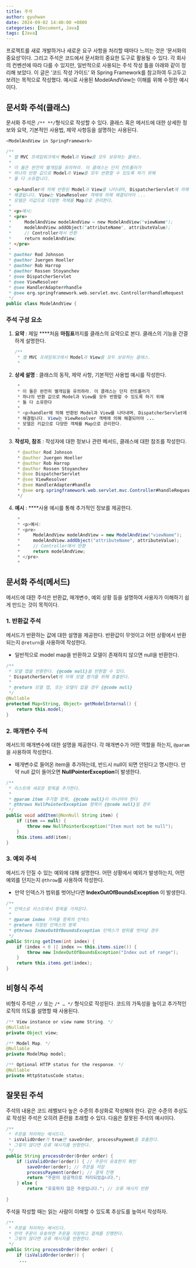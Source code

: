 ```yaml
---
title: 주석
author: gyuhwan
date: 2024-09-02 14:40:00 +0800
categories: [Document, Java]
tags: [Java]
---
```


프로젝트를 새로 개발하거나 새로운 요구 사항을 처리할 때마다 느끼는 것은 ‘문서화의 중요성’이다.  그리고 주석은 코드에서 문서화의 중요한 도구로 활용될 수 있다. 각 회사의 컨벤션에 따라 다를 수 있지만,  일반적으로 사용되는 주석 작성 틀을 아래와 같이 정리해 보았다. 이 글은 ‘코드 작성 가이드’ 와 Spring Framework를 참고하여 두고두고 보려는 목적으로 작성했다. 예시로 사용된 ModelAndView는 이해를 위해 수정한 예시이다.

## 문서화 주석(클래스)

문서화 주석은 `/** **/`형식으로 작성할 수 있다.  클래스 혹은 메서드에 대한 상세한 정보와 요약, 기본적인 사용법, 제약 사항등을 설명하는 사용된다.

```java
<ModelAndView in SpringFramework>

/**
 * 웹 MVC 프레임워크에서 Model과 View를 모두 보유하는 클래스.       
 *
 * 이 둘은 완전히 별개임을 유의하라. 이 클래스는 단지 컨트롤러가
 * 하나의 반환 값으로 Model과 View를 모두 반환할 수 있도록 하기 위해
 * 둘 다 소유합니다.
 
 * <p>handler에 의해 반환된 Model과 View를 나타내며, DispatcherServlet에 의해
 * 해결됩니다. View는 ViewResolver 객체에 의해 해결되어야 ...
 * 모델은 키값으로 다양한 객체를 Map으로 관리한다.
 *
 * <p>예시:
 * <pre>
 *     ModelAndView modelAndView = new ModelAndView("viewName");
 *     modelAndView.addObject("attributeName", attributeValue);
 *     // Controller에서 반환
 *     return modelAndView;
 * </pre>
 *
 * @author Rod Johnson
 * @author Juergen Hoeller
 * @author Rob Harrop
 * @author Rossen Stoyanchev
 * @see DispatcherServlet
 * @see ViewResolver
 * @see HandlerAdapter#handle
 * @see org.springframework.web.servlet.mvc.Controller#handleRequest
 */
public class ModelAndView {
```

### 주석 구성 요소

1. **요약** : 제일 ****처음 **마침표**까지를 클래스의 요약으로 본다. 클래스의 기능을 간결하게 설명한다.
    
    ```java
    /**
     * 웹 MVC 프레임워크에서 Model과 View를 모두 보유하는 클래스.      
     *
    ```
    
2. **상세 설명** :  클래스의 동작,  제약 사항, 기본적인 사용법 예시를 작성한다.
    
    ```java
     *
     * 이 둘은 완전히 별개임을 유의하라. 이 클래스는 단지 컨트롤러가
     * 하나의 반환 값으로 Model과 View를 모두 반환할 수 있도록 하기 위해
     * 둘 다 소유한다
     *
     * <p>handler에 의해 반환된 Model과 View를 나타내며, DispatcherServlet에 의해
     * 해결됩니다. View는 ViewResolver 객체에 의해 해결되어야 ...
     * 모델은 키값으로 다양한 객체를 Map으로 관리한다.
     *
    ```
    
3. **작성자, 참조** : 작성자에 대한 정보나 관련 메서드, 클래스에 대한 참조를 작성한다.
    
    ```java
     * @author Rod Johnson
     * @author Juergen Hoeller
     * @author Rob Harrop
     * @author Rossen Stoyanchev
     * @see DispatcherServlet
     * @see ViewResolver
     * @see HandlerAdapter#handle
     * @see org.springframework.web.servlet.mvc.Controller#handleRequest
     */
    ```
    
4. **예시** :  ****사용 예시를 통해 추가적인 정보를 제공한다.
    
    ```java
     *
     * <p>예시:
     * <pre>
     *     ModelAndView modelAndView = new ModelAndView("viewName");
     *     modelAndView.addObject("attributeName", attributeValue);
     *     // Controller에서 반환
     *     return modelAndView;
     * </pre>
     *
    ```
    

## 문서화 주석(메서드)

메서드에 대한 주석은 반환값, 매개변수, 예외 상황 등을 설명하여 사용자가 이해하기 쉽게 만드는 것이 목적이다.

### 1. 반환값 주석

메서드가 반환하는 값에 대한 설명을 제공한다. 반환값이 무엇이고 어떤 상황에서 반환되는지 `@return`을 사용하여 작성한다. 

- 일반적으로 model map을 반환하고 모델이 존재하지 않으면 null을 반환한다.

```java
/**
 * 모델 맵을 반환한다. {@code null}을 반환할 수 있다.
 * DispatcherServlet에 의해 모델 평가를 위해 호출된다.
 *
 * @return 모델 맵, 또는 모델이 없을 경우 {@code null}
 */
@Nullable
protected Map<String, Object> getModelInternal() {
    return this.model;
}
```

### 2. 매개변수 주석

메서드의 매개변수에 대한 설명을 제공한다. 각 매개변수가 어떤 역할을 하는지, `@param`을 사용하여 작성한다.

- 매개변수로 들어온 item을 추가하는데, 반드시 null이 되면 안된다고 명시한다. 만약 null 값이 들어오면 **NullPointerException**이 발생한다.

```java
/**
 * 리스트에 새로운 항목을 추가한다.
 *
 * @param item 추가할 항목, {@code null}이 아니어야 한다
 * @throws NullPointerException 항목이 {@code null}일 경우
 */
public void addItem(@NonNull String item) {
    if (item == null) {
        throw new NullPointerException("Item must not be null");
    }
    this.items.add(item);
}

```

### 3. 예외 주석

메서드가 던질 수 있는 예외에 대해 설명한다. 어떤 상황에서 예외가 발생하는지, 어떤 예외를 던지는지 `@throw`를 사용하여 작성한다. 

- 만약 인덱스가 범위를 벗어난다면 **IndexOutOfBoundsException** 이 발생한다.

```java
/**
 * 인덱스로 리스트에서 항목을 가져온다.
 *
 * @param index 가져올 항목의 인덱스
 * @return 지정된 인덱스의 항목
 * @throws IndexOutOfBoundsException 인덱스가 범위를 벗어날 경우
 */
public String getItem(int index) {
    if (index < 0 || index >= this.items.size()) {
        throw new IndexOutOfBoundsException("Index out of range");
    }
    return this.items.get(index);
}

```

## 비형식 주석

비형식 주석은 `//` 또는 `/* … */` 형식으로 작성된다. 코드의 가독성을 높이고 추가적인 로직의 의도를 설명할 때 사용된다.

```java
/** View instance or view name String. */
@Nullable
private Object view;

/** Model Map. */
@Nullable
private ModelMap model;

/** Optional HTTP status for the response. */
@Nullable
private HttpStatusCode status;
```

## 잘못된 주석

주석의 내용은 코드 레벨보다 높은 수준의 추상화로 작성해야 한다. 같은 수준의 추상도로 작성된 주석은 오히려 혼란을 초래할 수 있다. 다음은 잘못된 주석의 예시이다.

```java
/**
 * 주문을 처리하는 메서드다.
 * isValidOrder가 true면 saveOrder, processPaymemt를 호출한다.
 * 그렇지 않다면 오류 메시지를 반환한다.
 */
public String processOrder(Order order) {
    if (isValidOrder(order)) { // 주문이 유효한지 확인
        saveOrder(order); // 주문을 저장
        processPayment(order); // 결제 진행
        return "주문이 성공적으로 처리되었습니다.";
    } else {
        return "유효하지 않은 주문입니다."; // 오류 메시지 반환
   
}
```

주석을 작성할 때는 읽는 사람이 이해할 수 있도록 추상도를 높여서 작성하자.

```java
/**
 * 주문을 처리하는 메서드다.
 * 만약 주문이 유효하면 주문을 저장하고 결제를 진행한다.
 * 그렇지 않다면 오류 메시지를 반환한다.
 */
public String processOrder(Order order) {
    if (isValidOrder(order)) { 
     ...
```